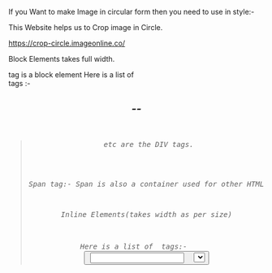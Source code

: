 If you Want to make Image in circular form then you need to use in style:-

<style>
    img
    {
        border-radius:50%;
    }
    </style>



This Website helps us to Crop image in Circle.

https://crop-circle.imageonline.co/

Block Elements takes full width. <div> tag is a block element
Here is a list of <div> tags :-
<address>
<footer>
<header>
<canvas>
<address>
<article>
<h1>--<h6>
<pre>
<section>
<blockquote> etc are the DIV tags.

<!---Span Tag-->

Span tag:- Span is also a container used for other HTML Elements.

Inline Elements(takes width as per size)

Here is a list of <span> tags:-
<a>
<abbr>
<img>
<b>
<bdo>
<big>
<button>
<input>
<label>
<i>
<sub>
<sup>
<object>
<select>
<script>
<samp>
<cite>etc are the inline elements.

<!---List in HTML:---->

List are used to represent real life data in the list form

list are of two types:-

Unordered list :-

<ul> <!--ul Stands for Unordered list--->
<li> Apple </li>
<li> Mango </li> <!--li Stands for List item--->
</ul>

Output:-

Data will be printed in the bullet formats.

ordered list:-

<ol> <!--ol Stands for Ordered List-->
<li> Apple </li>
<li> Mango </li>
</ol>

Output:-

Result will be printed in the Sequence Format like:
1
2
3

a
b
c

I
II
III

Tables In HTML:-

Tables are used to represent real life table data 

<td> <!---It is used to display table data---->
<tr> <!---It is used to display table row---->
<th> <!---It is used to display table header--->

If you want to make a image and paragraph in a row then use:-
-------------------------------------------------
<table>
<tr>
<td><a href="link"alt=""></a></td>
<td><p>--------</p>
--------------
</td>
</tr>
-------------------------------------------------
<tr>
<th>Name</th>
<th>Course</th>
</tr>
<tr>
<td>Mohit</td>
<td>B.Tech</td>
</tr>
<tr>
<td>Ramit Ji</td>
<td>B.Tech</td>
</tr>

<style> Tag is used to style the content or html elements.

<style>
div
{
    background-color:red;
}
</style>

Forms in HTML :-

Forms are used to collect data from the user
Eg- Signup/login/help request/contact me

<form>
form content
</form>

Action in form :-
action attributes is used to define what action needs to be performed when a form is submitted.
<form action="/action.php">

Input Box in html:-

<input type="text"placeholder="Type Your Name">

Radio Button:-

<input type="radio"value="class X"name="class">class X</input>

Label in form:-

<label for="id1">
<input type="radio"value="class X"name="class"id="id1">class X
</label>

Text Area:-

<textarea name="-----"id="--"placeholder="---">------</textarea>

Select in Html:-

Dropdowns are used for selection of States, Selection of universities etc.
<select name="City">
<option name="Select">Select</option>
<option name="Delhi">Delhi</option>
</select>

For Submit Button:-

<input type="submit"name="Submit">

Iframe Tag:-

Website Inside Webside

<iframe src="link">

Video Tag:-

<video height="100"width="100" src="link">My Video</video>

<button> Tag:

Used to create Button in your HTML page:-
<button type="Button">Email</button>
<button type="Button">Phone Number</button>
